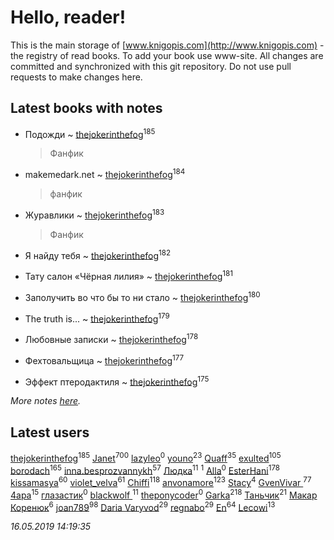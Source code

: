 # Hello, reader!
This is the main storage of [www.knigopis.com](http://www.knigopis.com) - the registry of read books.
To add your book use www-site. All changes are committed and synchronized with this git repository.
Do not use pull requests to make changes here.


## Latest books with notes
* Подожди ~ [thejokerinthefog](users/317/317244423-vkontakte)<sup>185</sup>
    > Фанфик

* makemedark.net ~ [thejokerinthefog](users/317/317244423-vkontakte)<sup>184</sup>
    > фанфик

* Журавлики ~ [thejokerinthefog](users/317/317244423-vkontakte)<sup>183</sup>
    > Фанфик

* Я найду тебя ~ [thejokerinthefog](users/317/317244423-vkontakte)<sup>182</sup>

* Тату салон «Чёрная лилия» ~ [thejokerinthefog](users/317/317244423-vkontakte)<sup>181</sup>

* Заполучить во что бы то ни стало ~ [thejokerinthefog](users/317/317244423-vkontakte)<sup>180</sup>

* The truth is... ~ [thejokerinthefog](users/317/317244423-vkontakte)<sup>179</sup>

* Любовные записки ~ [thejokerinthefog](users/317/317244423-vkontakte)<sup>178</sup>

* Фехтовальщица ~ [thejokerinthefog](users/317/317244423-vkontakte)<sup>177</sup>

* Эффект птеродактиля ~ [thejokerinthefog](users/317/317244423-vkontakte)<sup>175</sup>


_More notes [here](latest_books_with_notes.md)._


## Latest users
[thejokerinthefog](users/317/317244423-vkontakte)<sup>185</sup> 
[Janet](users/108/108113656204404967440-google)<sup>700</sup> 
[lazyleo](users/116/116845519572391639637-google)<sup>0</sup> 
[youno](users/302/302928912-vkontakte)<sup>23</sup> 
[Quaff](users/122/12267158-vkontakte)<sup>35</sup> 
[exulted](users/100/100599204551896265722-google)<sup>105</sup> 
[borodach](users/157/15706320-vkontakte)<sup>165</sup> 
[inna.besprozvannykh](users/733/73323849-yandex)<sup>57</sup> 
[Людка](users/111/111038749-vkontakte)<sup>11</sup> 
[](users/114/114792281744850455512-google)<sup>1</sup> 
[Alla](users/103/103352250712959229257-google)<sup>0</sup> 
[EsterHani](users/305/30558181-vkontakte)<sup>178</sup> 
[kissamasya](users/684/68439978-vkontakte)<sup>60</sup> 
[violet_velva](users/116/116961712580551399099-google)<sup>61</sup> 
[Chiffi](users/105/105831994080785626680-google)<sup>118</sup> 
[anvonamore](users/595/5957175-vkontakte)<sup>123</sup> 
[Stacy](users/309/30902475-vkontakte)<sup>4</sup> 
[GvenVivar ](users/158/158266434925901-facebook)<sup>77</sup> 
[4apa](users/117/117392596378069249667-google)<sup>15</sup> 
[глазастик](users/115/115257673890455357280-google)<sup>0</sup> 
[blackwolf ](users/236/236639644-vkontakte)<sup>11</sup> 
[theponycoder](users/195/195144442-vkontakte)<sup>0</sup> 
[Garka](users/115/115753719718250012620-google)<sup>218</sup> 
[Таньчик](users/209/2096581563762610-facebook)<sup>21</sup> 
[Макар Коренюк](users/126/126368737-vkontakte)<sup>6</sup> 
[joan789](users/240/2401650-vkontakte)<sup>98</sup> 
[Daria Varyvod](users/829/829893410524253-facebook)<sup>29</sup> 
[regnabo](users/870/870059322-yandex)<sup>29</sup> 
[En](users/333/333646551-vkontakte)<sup>64</sup> 
[Lecowi](users/521/521873425-vkontakte)<sup>13</sup> 


_16.05.2019 14:19:35_
